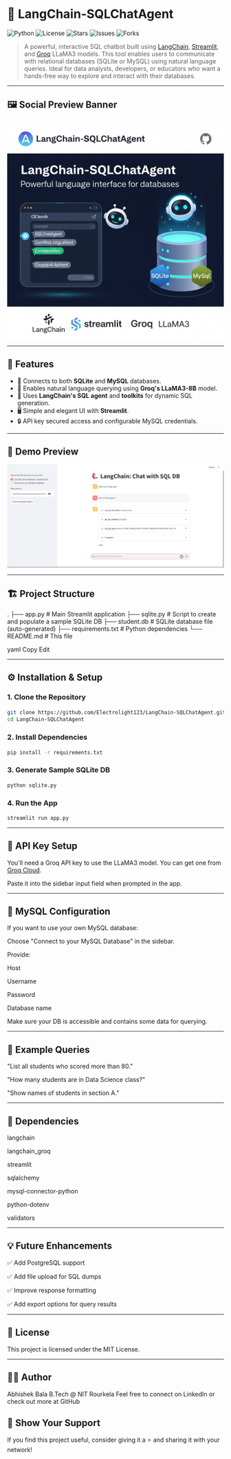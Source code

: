 # 🦜 LangChain-SQLChatAgent

![Python](https://img.shields.io/badge/python-3.9%2B-blue.svg)
![License](https://img.shields.io/github/license/Electrolight123/LangChain-SQLChatAgent)
![Stars](https://img.shields.io/github/stars/Electrolight123/LangChain-SQLChatAgent?style=social)
![Issues](https://img.shields.io/github/issues/Electrolight123/LangChain-SQLChatAgent)
![Forks](https://img.shields.io/github/forks/Electrolight123/LangChain-SQLChatAgent?style=social)

> A powerful, interactive SQL chatbot built using [LangChain](https://www.langchain.com/), [Streamlit](https://streamlit.io/), and [Groq](https://groq.com/) LLaMA3 models. This tool enables users to communicate with relational databases (SQLite or MySQL) using natural language queries. Ideal for data analysts, developers, or educators who want a hands-free way to explore and interact with their databases.

---

## 🖼️ Social Preview Banner

<p align="center">
  <img src="assets/social-preview.png" alt="LangChain SQL Chat Agent - Social Banner"/>
</p>

---
## 🚀 Features

- 🔗 Connects to both **SQLite** and **MySQL** databases.
- 💬 Enables natural language querying using **Groq's LLaMA3-8B** model.
- 🧠 Uses **LangChain's SQL agent** and **toolkits** for dynamic SQL generation.
- 🖥️ Simple and elegant UI with **Streamlit**.
- 🔒 API key secured access and configurable MySQL credentials.

---

## 🧪 Demo Preview

<p align="center">
  <img src="assets/screenshot.png" alt="App Screenshot" />
</p>

---

## 🏗️ Project Structure

.
├── app.py # Main Streamlit application
├── sqlite.py # Script to create and populate a sample SQLite DB
├── student.db # SQLite database file (auto-generated)
├── requirements.txt # Python dependencies
└── README.md # This file

yaml
Copy
Edit

---

## ⚙️ Installation & Setup

### 1. Clone the Repository

```bash
git clone https://github.com/Electrolight123/LangChain-SQLChatAgent.git
cd LangChain-SQLChatAgent
```

### 2. Install Dependencies

```bash
pip install -r requirements.txt
```

### 3. Generate Sample SQLite DB

```bash
python sqlite.py
```

### 4. Run the App

```bash
streamlit run app.py
```

---

## 🔐 API Key Setup
You'll need a Groq API key to use the LLaMA3 model. You can get one from [Groq Cloud]([https://console.groq.com/home]).

Paste it into the sidebar input field when prompted in the app.

---

## 📡 MySQL Configuration
If you want to use your own MySQL database:

Choose "Connect to your MySQL Database" in the sidebar.

Provide:

Host

Username

Password

Database name

Make sure your DB is accessible and contains some data for querying.

---

## 🧠 Example Queries
"List all students who scored more than 80."

"How many students are in Data Science class?"

"Show names of students in section A."

---

## 📌 Dependencies
langchain

langchain_groq

streamlit

sqlalchemy

mysql-connector-python

python-dotenv

validators

---

## 💡 Future Enhancements
✅ Add PostgreSQL support

✅ Add file upload for SQL dumps

✅ Improve response formatting

✅ Add export options for query results

---

## 📜 License
This project is licensed under the MIT License.

---

## 👨‍💻 Author
Abhishek Bala
B.Tech @ NIT Rourkela
Feel free to connect on LinkedIn or check out more at GitHub

## 🌟 Show Your Support
If you find this project useful, consider giving it a ⭐ and sharing it with your network!
